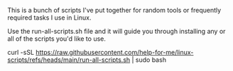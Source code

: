 This is a bunch of scripts I've put together for random tools or frequently required tasks I use in Linux.

Use the run-all-scripts.sh file and it will guide you through installing any or all of the scripts you'd like to use.

curl -sSL https://raw.githubusercontent.com/help-for-me/linux-scripts/refs/heads/main/run-all-scripts.sh | sudo bash
